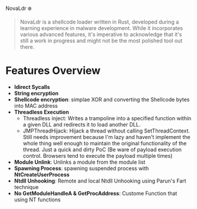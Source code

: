 NovaLdr :snowflake:
> NovaLdr is a shellcode loader written in Rust, developed during a learning experience in malware development. While it incorporates various advanced features, it's imperative to acknowledge that it's still a work in progress and might not be the most polished tool out there.

 
# Features Overview
 * **Idirect Sycalls**
 * **String encryption**
 * **Shellcode encryption**: simplae XOR and converting the Shellcode bytes into MAC address 
 * **Threadless Execution**
    * Threadless inject: Writes a trampoline into a specified function within a given DLL and redirects it to load another DLL.
    * JMPThreadHijack: Hijack a thread without calling SetThreadContext. Still needs improvement because I'm lazy and haven't implement the whole thing well enough to maintain the original functionality of the thread. Just a quick and dirty PoC (Be ware of payload execution control. Browsers tend to execute the payload multiple times)
 * **Module Unlink**: Unlinks a module from the module list
 * **Spawning Process**: spawning suspended process with **NtCreateUserProcess**
 * **Ntdll Unhooking**: Remote and local Ntdll Unhooking using Parun's Fart technique
 * **No GetModuleHandleA & GetProcAddress**: Custome Function that using NT functions
